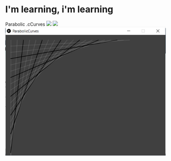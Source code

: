 <h1>I'm learning, i'm learning</h1>
Parabolic .cCurves

<img src="ParabolicCurves_Extra3/screen.gif">
<img src="ParabolicCurves_Extra/screen.gif">
<img src="ParabolicCurves/screen.png">